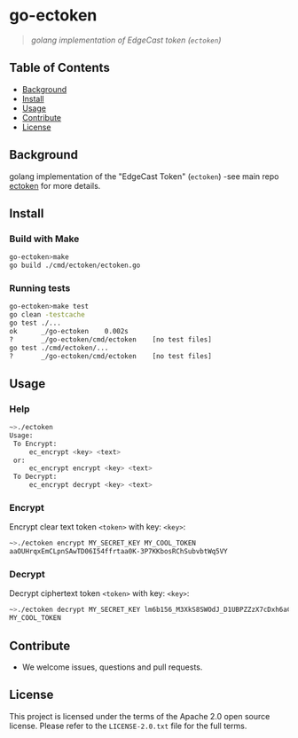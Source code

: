 # go-ectoken
> _golang implementation of EdgeCast token (`ectoken`)_


## Table of Contents

- [Background](#background)
- [Install](#install)
- [Usage](#usage)
- [Contribute](#contribute)
- [License](#license)


## Background

golang implementation of the "EdgeCast Token" (`ectoken`) -see main repo [ectoken](https://github.com/VerizonDigital/ectoken) for more details.

## Install


### Build with Make
```sh
go-ectoken>make
go build ./cmd/ectoken/ectoken.go
```

### Running tests
```sh
go-ectoken>make test
go clean -testcache
go test ./...
ok  	_/go-ectoken	0.002s
?   	_/go-ectoken/cmd/ectoken	[no test files]
go test ./cmd/ectoken/...
?   	_/go-ectoken/cmd/ectoken	[no test files]
```

## Usage

### Help
```sh
~>./ectoken 
Usage:
 To Encrypt:
     ec_encrypt <key> <text>
 or:
     ec_encrypt encrypt <key> <text>
 To Decrypt:
     ec_encrypt decrypt <key> <text>
```

### Encrypt

Encrypt clear text token `<token>` with key: `<key>`:
```sh
~>./ectoken encrypt MY_SECRET_KEY MY_COOL_TOKEN
aaOUHrqxEmCLpnSAwTD06I54ffrtaa0K-3P7KKbosRChSubvbtWq5VY
```

### Decrypt

Decrypt ciphertext token `<token>` with key: `<key>`:
```sh
~>./ectoken decrypt MY_SECRET_KEY lm6b156_M3XkS8SWOdJ_D1UBPZZzX7cDxh6aCb9kJ7pox0eco9XZqSk
MY_COOL_TOKEN
```


## Contribute

- We welcome issues, questions and pull requests.


## License

This project is licensed under the terms of the Apache 2.0 open source license. Please refer to the `LICENSE-2.0.txt` file for the full terms.
